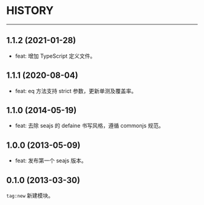 # HISTORY

---

## 1.1.2 (2021-01-28)

- feat: 增加 TypeScript 定义文件。

## 1.1.1 (2020-08-04)

- feat: eq 方法支持 strict 参数，更新单测及覆盖率。

## 1.1.0 (2014-05-19)

- feat: 去除 seajs 的 defaine 书写风格，遵循 commonjs 规范。

## 1.0.0 (2013-05-09)

- feat: 发布第一个 seajs 版本。

## 0.1.0 (2013-03-30)

`tag:new` 新建模块。
